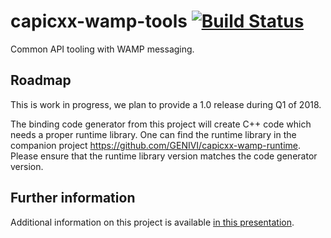 # capicxx-wamp-tools [![Build Status](https://travis-ci.org/GENIVI/capicxx-wamp-tools.svg?branch=master)](https://travis-ci.org/GENIVI/capicxx-wamp-tools)
Common API tooling with WAMP messaging.

## Roadmap

This is work in progress, we plan to provide a 1.0 release during Q1 of 2018.

The binding code generator from this project will create C++ code which needs a proper runtime library.
One can find the runtime library in the companion project https://github.com/GENIVI/capicxx-wamp-runtime.
Please ensure that the runtime library version matches the code generator version.

## Further information

Additional information on this project is available [in this presentation](https://projects.itemis.de/html/web-presentations/kbi/2017/2017_05_genivi_amm_francaweb/#/).
